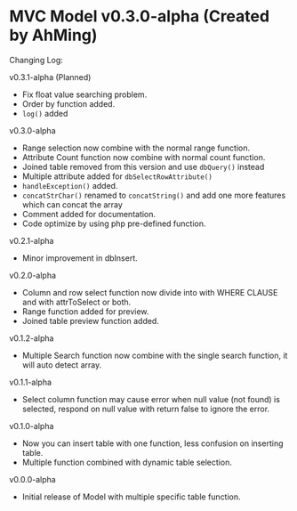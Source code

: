 # MVC Model v0.3.0-alpha (Created by AhMing)

Changing Log:

v0.3.1-alpha (Planned)
- Fix float value searching problem.
- Order by function added.
- `log()` added

v0.3.0-alpha
- Range selection now combine with the normal range function.
- Attribute Count function now combine with normal count function.
- Joined table removed from this version and use `dbQuery()` instead
- Multiple attribute added for `dbSelectRowAttribute()`
- `handleException()` added.
- `concatStrChar()` renamed to `concatString()` and add one more features which can concat the array
- Comment added for documentation.
- Code optimize by using php pre-defined function.

v0.2.1-alpha
- Minor improvement in dbInsert.

v0.2.0-alpha
- Column and row select function now divide into with WHERE CLAUSE and with attrToSelect or both.
- Range function added for preview.
- Joined table preview function added.

v0.1.2-alpha
- Multiple Search function now combine with the single search function, it will auto detect array.

v0.1.1-alpha
- Select column function may cause error when null value (not found) is selected, respond on null value with return false to ignore the error.

v0.1.0-alpha
- Now you can insert table with one function, less confusion on inserting table.
- Multiple function combined with dynamic table selection.

v0.0.0-alpha
- Initial release of Model with multiple specific table function.
